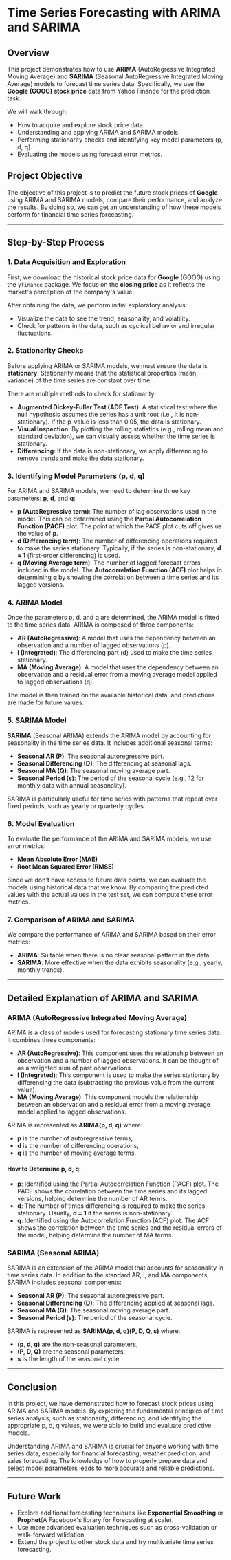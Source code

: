 # Time Series Forecasting with ARIMA and SARIMA

## Overview

This project demonstrates how to use **ARIMA** (AutoRegressive Integrated Moving Average) and **SARIMA** (Seasonal AutoRegressive Integrated Moving Average) models to forecast time series data. Specifically, we use the **Google (GOOG) stock price** data from Yahoo Finance for the prediction task.

We will walk through:
- How to acquire and explore stock price data.
- Understanding and applying ARIMA and SARIMA models.
- Performing stationarity checks and identifying key model parameters (p, d, q).
- Evaluating the models using forecast error metrics.

## Project Objective

The objective of this project is to predict the future stock prices of **Google** using ARIMA and SARIMA models, compare their performance, and analyze the results. By doing so, we can get an understanding of how these models perform for financial time series forecasting.

---

## Step-by-Step Process

### 1. **Data Acquisition and Exploration**
First, we download the historical stock price data for **Google** (GOOG) using the `yfinance` package. We focus on the **closing price** as it reflects the market's perception of the company's value.

After obtaining the data, we perform initial exploratory analysis:
- Visualize the data to see the trend, seasonality, and volatility.
- Check for patterns in the data, such as cyclical behavior and irregular fluctuations.

### 2. **Stationarity Checks**
Before applying ARIMA or SARIMA models, we must ensure the data is **stationary**. Stationarity means that the statistical properties (mean, variance) of the time series are constant over time.

There are multiple methods to check for stationarity:
- **Augmented Dickey-Fuller Test (ADF Test)**: A statistical test where the null hypothesis assumes the series has a unit root (i.e., it is non-stationary). If the p-value is less than 0.05, the data is stationary.
- **Visual Inspection**: By plotting the rolling statistics (e.g., rolling mean and standard deviation), we can visually assess whether the time series is stationary.
- **Differencing**: If the data is non-stationary, we apply differencing to remove trends and make the data stationary.

### 3. **Identifying Model Parameters (p, d, q)**
For ARIMA and SARIMA models, we need to determine three key parameters: **p**, **d**, and **q**:
- **p (AutoRegressive term)**: The number of lag observations used in the model. This can be determined using the **Partial Autocorrelation Function (PACF)** plot. The point at which the PACF plot cuts off gives us the value of **p**.
- **d (Differencing term)**: The number of differencing operations required to make the series stationary. Typically, if the series is non-stationary, **d = 1** (first-order differencing) is used.
- **q (Moving Average term)**: The number of lagged forecast errors included in the model. The **Autocorrelation Function (ACF)** plot helps in determining **q** by showing the correlation between a time series and its lagged versions.

### 4. **ARIMA Model**
Once the parameters p, d, and q are determined, the ARIMA model is fitted to the time series data. ARIMA is composed of three components:
- **AR (AutoRegressive)**: A model that uses the dependency between an observation and a number of lagged observations (p).
- **I (Integrated)**: The differencing part (d) used to make the time series stationary.
- **MA (Moving Average)**: A model that uses the dependency between an observation and a residual error from a moving average model applied to lagged observations (q).

The model is then trained on the available historical data, and predictions are made for future values.

### 5. **SARIMA Model**
**SARIMA** (Seasonal ARIMA) extends the ARIMA model by accounting for seasonality in the time series data. It includes additional seasonal terms:
- **Seasonal AR (P)**: The seasonal autoregressive part.
- **Seasonal Differencing (D)**: The differencing at seasonal lags.
- **Seasonal MA (Q)**: The seasonal moving average part.
- **Seasonal Period (s)**: The period of the seasonal cycle (e.g., 12 for monthly data with annual seasonality).

SARIMA is particularly useful for time series with patterns that repeat over fixed periods, such as yearly or quarterly cycles.

### 6. **Model Evaluation**
To evaluate the performance of the ARIMA and SARIMA models, we use error metrics:
- **Mean Absolute Error (MAE)**
- **Root Mean Squared Error (RMSE)**

Since we don't have access to future data points, we can evaluate the models using historical data that we know. By comparing the predicted values with the actual values in the test set, we can compute these error metrics.

### 7. **Comparison of ARIMA and SARIMA**
We compare the performance of ARIMA and SARIMA based on their error metrics:
- **ARIMA**: Suitable when there is no clear seasonal pattern in the data.
- **SARIMA**: More effective when the data exhibits seasonality (e.g., yearly, monthly trends).

---

## Detailed Explanation of ARIMA and SARIMA

### ARIMA (AutoRegressive Integrated Moving Average)

ARIMA is a class of models used for forecasting stationary time series data. It combines three components:
- **AR (AutoRegressive)**: This component uses the relationship between an observation and a number of lagged observations. It can be thought of as a weighted sum of past observations.
- **I (Integrated)**: This component is used to make the series stationary by differencing the data (subtracting the previous value from the current value).
- **MA (Moving Average)**: This component models the relationship between an observation and a residual error from a moving average model applied to lagged observations.

ARIMA is represented as **ARIMA(p, d, q)** where:
- **p** is the number of autoregressive terms,
- **d** is the number of differencing operations,
- **q** is the number of moving average terms.

#### How to Determine p, d, q:
- **p**: Identified using the Partial Autocorrelation Function (PACF) plot. The PACF shows the correlation between the time series and its lagged versions, helping determine the number of AR terms.
- **d**: The number of times differencing is required to make the series stationary. Usually, **d = 1** if the series is non-stationary.
- **q**: Identified using the Autocorrelation Function (ACF) plot. The ACF shows the correlation between the time series and the residual errors of the model, helping determine the number of MA terms.

### SARIMA (Seasonal ARIMA)

SARIMA is an extension of the ARIMA model that accounts for seasonality in time series data. In addition to the standard AR, I, and MA components, SARIMA includes seasonal components:
- **Seasonal AR (P)**: The seasonal autoregressive part.
- **Seasonal Differencing (D)**: The differencing applied at seasonal lags.
- **Seasonal MA (Q)**: The seasonal moving average part.
- **Seasonal Period (s)**: The period of the seasonal cycle.

SARIMA is represented as **SARIMA(p, d, q)(P, D, Q, s)** where:
- **(p, d, q)** are the non-seasonal parameters,
- **(P, D, Q)** are the seasonal parameters,
- **s** is the length of the seasonal cycle.

---

## Conclusion

In this project, we have demonstrated how to forecast stock prices using ARIMA and SARIMA models. By exploring the fundamental principles of time series analysis, such as stationarity, differencing, and identifying the appropriate p, d, q values, we were able to build and evaluate predictive models.

Understanding ARIMA and SARIMA is crucial for anyone working with time series data, especially for financial forecasting, weather prediction, and sales forecasting. The knowledge of how to properly prepare data and select model parameters leads to more accurate and reliable predictions.

---

## Future Work

- Explore additional forecasting techniques like **Exponential Smoothing** or **Prophet**(A Facebook's library for Forecasting at scale).
- Use more advanced evaluation techniques such as cross-validation or walk-forward validation.
- Extend the project to other stock data and try multivariate time series forecasting.

